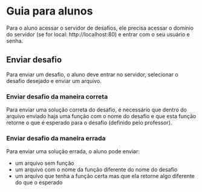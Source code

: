 # Guia para alunos
  
  Para o aluno acessar o servidor de desafios, ele precisa acessar o domínio do servidor (se for local: http://localhost:80) e entrar com o seu usuário e senha.
  
  ## Enviar desafio 
  Para enviar um desafio, o aluno deve entrar no servidor, selecionar o desafio desejado e enviar um arquivo.
  
  
  ### Enviar desafio da maneira correta
  Para enviar uma solução correta do desafio, é necessário que dentro do arquivo enviado haja uma função com o nome do desafio e que esta função retorne o que é esperado para o desafio (definido pelo professor).
  
  
  ### Enviar desafio da maneira errada
  Para enviar uma solução errada, o aluno pode enviar:
  - um arquivo sem função
  - um arquivo com o nome da função diferente do nome do desafio
  - um arquivo que tenha a função certa mas que ela retorne algo diferente do que o esperado

